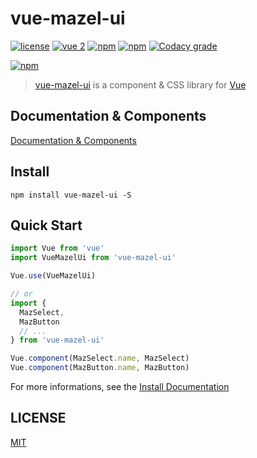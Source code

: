 # vue-mazel-ui

[![license](https://img.shields.io/github/license/LouisMazel/vue-mazel-ui.svg?style=flat-square)](https://github.com/LouisMazel/vue-mazel-ui/blob/master/LICENSE)
[![vue 2](https://img.shields.io/badge/vue-2-42b983.svg?style=flat-square)](https://vuejs.org)
[![npm](https://img.shields.io/npm/v/vue-mazel-ui.svg?style=flat-square)](https://www.npmjs.com/package/vue-mazel-ui)
[![npm](https://img.shields.io/npm/dt/vue-mazel-ui.svg?style=flat-square)](https://www.npmjs.com/package/vue-mazel-ui)
[![Codacy grade](https://img.shields.io/codacy/grade/3d15a7c11bfe47c69a2aed93cc67cc29.svg?style=flat-square)](https://www.codacy.com/app/LouisMazel/vue-mazel-ui)

[![npm](https://nodei.co/npm/vue-mazel-ui.png?downloads=true&downloadRank=true&stars=true)](https://www.npmjs.com/package/vue-mazel-ui)

> [vue-mazel-ui](https://github.com/LouisMazel/vue-mazel-ui) is a component & CSS library for [Vue](https://vuejs.org)

## Documentation & Components

[Documentation & Components](https://louismazel.github.io/vue-mazel-ui/#/documentation/install)

## Install

```shell
npm install vue-mazel-ui -S
```

## Quick Start

```javascript
import Vue from 'vue'
import VueMazelUi from 'vue-mazel-ui'

Vue.use(VueMazelUi)

// or
import {
  MazSelect,
  MazButton
  // ...
} from 'vue-mazel-ui'

Vue.component(MazSelect.name, MazSelect)
Vue.component(MazButton.name, MazButton)
```

For more informations, see the [Install Documentation](https://louismazel.github.io/vue-mazel-ui/#/documentation/install)

## LICENSE

[MIT](LICENSE)
